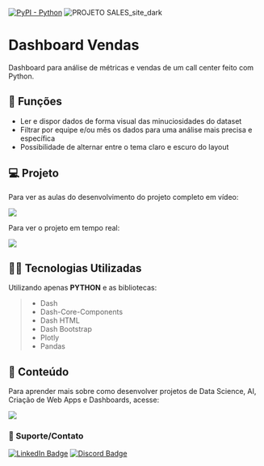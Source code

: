 [![PyPI - Python](https://img.shields.io/pypi/pyversions/iconsdk?logo=pypi)](https://pypi.org/project/iconsdk)
![PROJETO SALES_site_dark](https://user-images.githubusercontent.com/103602522/175695715-76b513e9-cd4d-4927-9681-a815555d88cf.jpg)


<H1> Dashboard Vendas</H1>

Dashboard para análise de métricas e vendas de um call center feito com Python.

## 🔧 Funções

- Ler e dispor dados de forma visual das minuciosidades do dataset
- Filtrar por equipe e/ou mês os dados para uma análise mais precisa e específica
- Possibilidade de alternar entre o tema claro e escuro do layout


## 💻 Projeto
Para ver as aulas do desenvolvimento do projeto completo em vídeo:

<a href = "https://asimov.academy/"><img src="https://img.shields.io/badge/ASIMOV-Aulas%20do%20projeto-lightgrey" target="_blank"></a> 

Para ver o projeto em tempo real:

<a href = "https://sales-analysis-dash.herokuapp.com/"><img src="https://img.shields.io/badge/ASIMOV-Projeto%20em%20tempo%20real-lightgrey" target="_blank"></a> 

## 👨‍💻 Tecnologias Utilizadas

Utilizando apenas **PYTHON** e as bibliotecas:
> - Dash
> - Dash-Core-Components
> - Dash HTML
> - Dash Bootstrap
> - Plotly
> - Pandas


## 📜 Conteúdo
Para aprender mais sobre como desenvolver projetos de Data Science, AI, Criação de Web Apps e Dashboards, acesse:

<a href = "https://asimov.academy/"><img src="https://img.shields.io/badge/ASIMOV-Saiba%20Mais-lightgrey" target="_blank"></a> 

### 🤝 Suporte/Contato


[![LinkedIn Badge](https://img.shields.io/badge/Instagram-E4405F?style=for-the-badge&logo=instagram&logoColor=white)](https://www.linkedin.com/in/fcardosoo/)
[![Discord Badge](https://img.shields.io/badge/Discord-7289DA?style=for-the-badge&logo=discord&logoColor=white)](https://discord.gg/Fabiano#7097)
